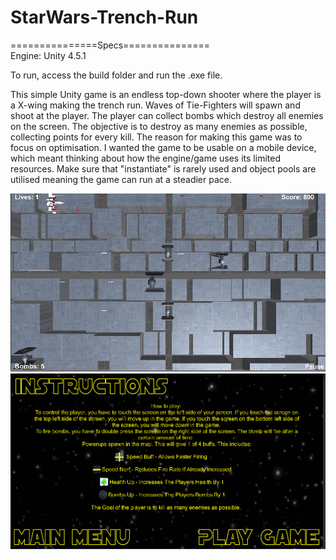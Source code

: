 # StarWars-Trench-Run

===============Specs===============<br>
Engine: Unity 4.5.1

To run, access the build folder and run the .exe file. 

This simple Unity game is an endless top-down shooter where the player is a X-wing making the trench run. Waves of Tie-Fighters will spawn and shoot at the player. The player can collect bombs which destroy all enemies on the screen. The objective is to destroy as many enemies as possible, collecting points for every kill.
The reason for making this game was to focus on optimisation. I wanted the game to be usable on a mobile device, which meant thinking about how the engine/game uses its limited resources. Make sure that "instantiate" is rarely used and object pools are utilised meaning the game can run at a steadier pace.

<img src="https://raw.githubusercontent.com/Arcticchamo/StarWars-Trench-Run/master/Star_Wars_Trench_Run/Assets/Images/Star_Wars_Trench_Run_1.PNG">
<img src="https://raw.githubusercontent.com/Arcticchamo/StarWars-Trench-Run/master/Star_Wars_Trench_Run/Assets/Images/Star_Wars_Trench_Run_2.PNG">
